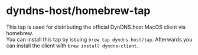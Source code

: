 # dyndns-host/homebrew-tap

This tap is used for distributing the official DynDNS.host MacOS client via homebrew.   
You can install this tap by issuing `brew tap dyndns-host/tap`. Afterwards you can install the client with `brew install dyndns-client`.
